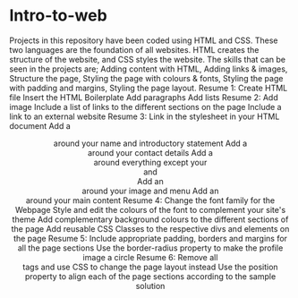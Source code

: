 # Intro-to-web
Projects in this repository have been coded using HTML and CSS. These two languages are the foundation of all websites. HTML creates the structure of the website, and CSS styles the website. The skills that can be seen in the projects are; Adding content with HTML, Adding links &amp; images, Structure the page, Styling the page with colours &amp; fonts, Styling the page with padding and margins, Styling the page layout.
Resume 1: 
Create HTML file
Insert the HTML Boilerplate
Add paragraphs
Add lists
Resume 2:
Add image
Include a list of links to the different sections on the page
Include a link to an external website
Resume 3:
Link in the stylesheet in your HTML document
Add a <header> around your name and introductory statement
Add a <footer> around your contact details
Add a <section> around everything except your <header> and <footer>
Add an <aside> around your image and menu
Add an <article> around your main content
Resume 4:
Change the font family for the Webpage
Style and edit the colours of the font to complement your site's theme
Add complementary background colours to the different sections of the page
Add reusable CSS Classes to the respective divs and elements on the page
Resume 5:
Include appropriate padding, borders and margins for all the page sections
Use the border-radius property to make the profile image a circle
Resume 6:
Remove all <br> tags and use CSS to change the page layout instead
Use the position property to align each of the page sections according to the sample solution
